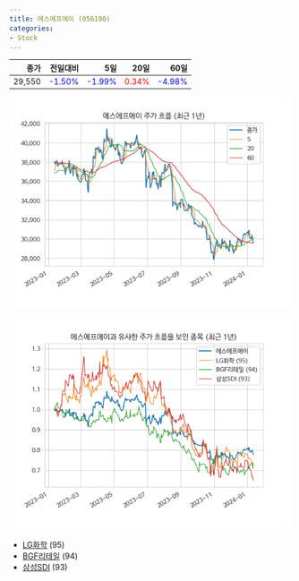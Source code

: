 ```yaml
---
title: 에스에프에이 (056190)
categories:
- Stock
---
```


|종가|전일대비|5일|20일|60일|
|---:|-------:|--:|---:|---:|
|29,550|<span style="color: blue">-1.50%</span>|<span style="color: blue">-1.99%</span>|<span style="color: red">0.34%</span>|<span style="color: blue">-4.98%</span>|


<!-- more -->

![056190](/assets/images/stock/056190.png)

![056190](/assets/images/stock/056190_sim.png)

- [LG화학](/051910/) (95)
- [BGF리테일](/282330/) (94)
- [삼성SDI](//006400/) (93)